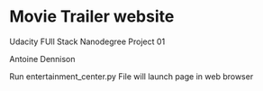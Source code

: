# Movie Trailer website
Udacity FUll Stack Nanodegree Project 01

Antoine Dennison

Run entertainment_center.py
File will launch page in web browser
